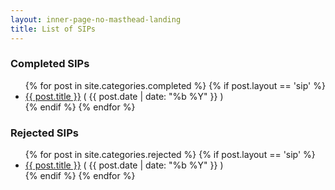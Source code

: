 ```yaml
---
layout: inner-page-no-masthead-landing
title: List of SIPs
---
```


### Completed SIPs ###
<ul class="post-list">
  {% for post in site.categories.completed %}
    {% if post.layout == 'sip' %}
      <li><a href="{{ site.baseurl }}{{ post.url }}">{{ post.title }}</a> <span class="date">( {{ post.date | date: "%b %Y" }} )</span></li>
    {% endif %}
  {% endfor %}
</ul>

### Rejected SIPs ###
<ul class="post-list">
  {% for post in site.categories.rejected %}
    {% if post.layout == 'sip' %}
      <li><a href="{{ site.baseurl }}{{ post.url }}">{{ post.title }}</a> <span class="date">( {{ post.date | date: "%b %Y" }} )</span></li>
    {% endif %}
  {% endfor %}
</ul>

